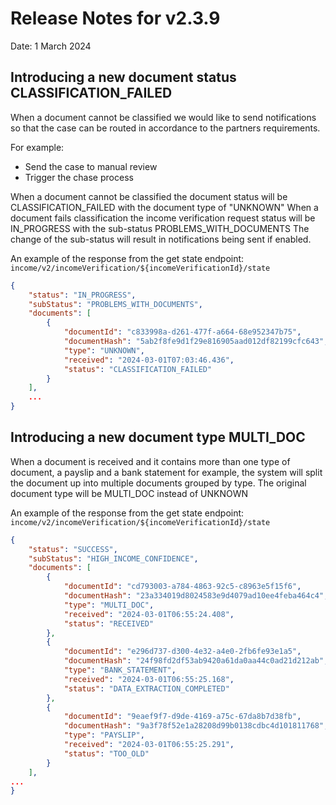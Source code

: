 # Release Notes for v2.3.9

Date: 1 March 2024

## Introducing a new document status CLASSIFICATION_FAILED

When a document cannot be classified we would like to send notifications so that the case can be routed in accordance to the partners requirements.

For example:
- Send the case to manual review
- Trigger the chase process

When a document cannot be classified the document status will be CLASSIFICATION_FAILED with the document type of "UNKNOWN"
When a document fails classification the income verification request status will be IN_PROGRESS with the sub-status PROBLEMS_WITH_DOCUMENTS
The change of the sub-status will result in notifications being sent if enabled.

An example of the response from the get state endpoint:  ```income/v2/incomeVerification/${incomeVerificationId}/state```


```json
{
    "status": "IN_PROGRESS",
    "subStatus": "PROBLEMS_WITH_DOCUMENTS",
    "documents": [
        {
            "documentId": "c833998a-d261-477f-a664-68e952347b75",
            "documentHash": "5ab2f8fe9d1f29e816905aad012df82199cfc643",
            "type": "UNKNOWN",
            "received": "2024-03-01T07:03:46.436",
            "status": "CLASSIFICATION_FAILED"
        }
    ],
    ...
}
```

## Introducing a new document type MULTI_DOC

When a document is received and it contains more than one type of document, a payslip and a bank statement for example, the system will split the document up into multiple documents grouped by type.
The original document type will be MULTI_DOC instead of UNKNOWN

An example of the response from the get state endpoint:  ```income/v2/incomeVerification/${incomeVerificationId}/state```

```json
{
    "status": "SUCCESS",
    "subStatus": "HIGH_INCOME_CONFIDENCE",
    "documents": [
        {
            "documentId": "cd793003-a784-4863-92c5-c8963e5f15f6",
            "documentHash": "23a334019d8024583e9d4079ad10ee4feba464c4",
            "type": "MULTI_DOC",
            "received": "2024-03-01T06:55:24.408",
            "status": "RECEIVED"
        },
        {
            "documentId": "e296d737-d300-4e32-a4e0-2fb6fe93e1a5",
            "documentHash": "24f98fd2df53ab9420a61da0aa44c0ad21d212ab",
            "type": "BANK_STATEMENT",
            "received": "2024-03-01T06:55:25.168",
            "status": "DATA_EXTRACTION_COMPLETED"
        },
        {
            "documentId": "9eaef9f7-d9de-4169-a75c-67da8b7d38fb",
            "documentHash": "9a3f78f52e1a28208d99b0138cdbc4d101811768",
            "type": "PAYSLIP",
            "received": "2024-03-01T06:55:25.291",
            "status": "TOO_OLD"
        }
    ],
...
}
```